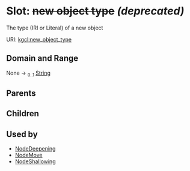 
# Slot: ~~new object type~~ _(deprecated)_


The type (IRI or Literal) of a new object

URI: [kgcl:new_object_type](http://w3id.org/kgcl_schema/new_object_type)


## Domain and Range

None &#8594;  <sub>0..1</sub> [String](types/String.md)

## Parents


## Children


## Used by

 * [NodeDeepening](NodeDeepening.md)
 * [NodeMove](NodeMove.md)
 * [NodeShallowing](NodeShallowing.md)

